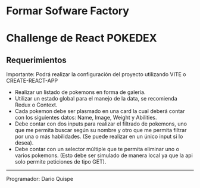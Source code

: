 # Formar Sofware Factory

# Challenge de React POKEDEX

## Requerimientos

Importante: Podrá realizar la configuración del proyecto utilizando VITE o CREATE-REACT-APP

- Realizar un listado de pokemons en forma de galería.
- Utilizar un estado global para el manejo de la data, se recomienda Redux o Context.
- Cada pokemon debe ser plasmado en una card la cual deberá contar con los siguientes datos: Name, Image, Weight y Abilities.
- Debe contar con dos inputs para realizar el filtrado de pokemons, uno que me permita buscar según su nombre y otro que me permita filtrar por una o más habilidades. (Se puede realizar en un único input si lo desea).
- Debe contar con un selector múltiple que te permita eliminar uno o varios pokemons. (Esto debe ser simulado de manera local ya que la api solo permite peticiones de tipo GET).

---

Programador: Dario Quispe
